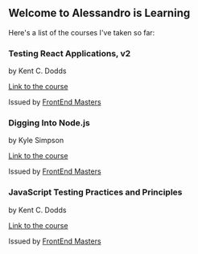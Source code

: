 ## Welcome to Alessandro is Learning

Here's a list of the courses I've taken so far:

### Testing React Applications, v2

by Kent C. Dodds

[Link to the course](https://frontendmasters.com/courses/testing-react/) 

Issued by [FrontEnd Masters](https://frontendmasters.com)

### Digging Into Node.js

by Kyle Simpson

[Link to the course](https://frontendmasters.com/courses/digging-into-node/)

Issued by [FrontEnd Masters](https://frontendmasters.com)

### JavaScript Testing Practices and Principles

by Kent C. Dodds

[Link to the course](https://frontendmasters.com/courses/testing-practices-principles) 

Issued by [FrontEnd Masters](https://frontendmasters.com)
